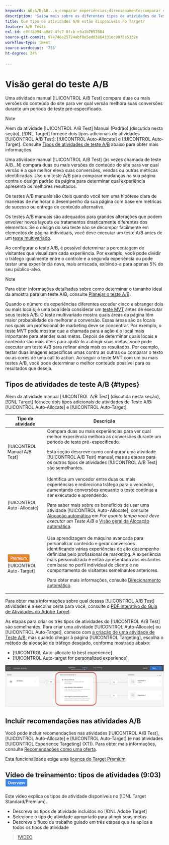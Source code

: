 ```yaml
---
keywords: AB;A/B;AB...n;comparar experiências;direcionamento;comparar conteúdo;direcionamento automático;alocação automática
description: 'Saiba mais sobre os diferentes tipos de atividades de Teste A/B no Adobe [!DNL Target] : Manual, Alocação automática e Direcionamento automático. Escolha o que é certo para você.'
title: Que tipo de atividades A/B estão disponíveis no Target?
feature: A/B Tests
exl-id: e8ff8994-a0a9-4fc7-8fcb-e3a1b7697604
source-git-commit: 974746e25724abf0e5edd3884331ec0975e5352e
workflow-type: tm+mt
source-wordcount: '755'
ht-degree: 24%

---
```


# Visão geral do teste A/B

Uma atividade manual [!UICONTROL A/B Test] compara duas ou mais versões do conteúdo do site para ver qual versão melhora suas conversões durante um período de teste pré-especificado.

>[!NOTE]
>
>Além da atividade [!UICONTROL A/B Test] Manual (Padrão) (discutida nesta seção), [!DNL Target] fornece dois tipos adicionais de atividades [!UICONTROL A/B Test]: [!UICONTROL Auto-Allocate] e [!UICONTROL Auto-Target]. Consulte [Tipos de atividades de teste A/B](#types) abaixo para obter mais informações.

Uma atividade manual [!UICONTROL A/B Test] (às vezes chamada de teste A/B...N) compara duas ou mais versões do conteúdo do site para ver qual versão é a que melhor eleva suas conversões, vendas ou outras métricas identificadas. Use um teste A/B para comparar mudanças na sua página contra o design padrão da página para determinar qual experiência apresenta os melhores resultados.

Os testes A/B manuais são úteis quando você tem uma hipótese clara de maneiras de melhorar o desempenho da sua página com base em métricas de sucesso ou entrega de conteúdo alternativo.

Os testes A/B manuais são adequados para grandes alterações que podem envolver novos layouts ou tratamentos drasticamente diferentes dos elementos. Se o design do seu teste não se decompor facilmente em elementos de página individuais, você deve executar um teste A/B antes de um [teste multivariado](/help/main/c-activities/c-multivariate-testing/multivariate-testing.md).

Ao configurar o teste A/B, é possível determinar a porcentagem de visitantes que visualizam cada experiência. Por exemplo, você pode dividir o tráfego igualmente entre o controle e a segunda experiência ou pode testar uma experiência nova, mais arriscada, exibindo-a para apenas 5% do seu público-alvo.

>[!NOTE]
>
>Para obter informações detalhadas sobre como determinar o tamanho ideal da amostra para um teste A/B, consulte [Planejar o teste A/B](/help/main/c-activities/t-test-ab/sample-size-determination.md).

Quando o número de experiências diferentes exceder cinco e abranger dois ou mais locais, é uma boa ideia considerar um [teste MVT](/help/main/c-activities/c-multivariate-testing/multivariate-testing.md) antes de executar seus testes A/B. O teste multivariado mostra quais áreas da página têm maior probabilidade de melhorar a conversão. Essas áreas são os locais nos quais um profissional de marketing deve se concentrar. Por exemplo, o teste MVT pode mostrar que a chamada para a ação é o local mais importante para atender suas metas. Depois de determinar quais locais e conteúdo são mais úteis para ajudá-lo a atingir suas metas, você pode executar um teste A/B para refinar ainda mais os resultados. Por exemplo, testar duas imagens específicas umas contra as outras ou comparar o texto ou as cores de uma call to action. Ao seguir o teste MVT com um ou mais testes A/B, você pode determinar o melhor conteúdo possível para os resultados que deseja.

## Tipos de atividades de teste A/B {#types}

Além da atividade manual [!UICONTROL A/B Test] (discutida nesta seção), [!DNL Target] fornece dois tipos adicionais de atividades de Teste A/B: [!UICONTROL Auto-Allocate] e [!UICONTROL Auto-Target].

| Tipo de atividade | Descrição |
| --- | --- |
| [!UICONTROL Manual A/B Test] | Compara duas ou mais experiências para ver qual melhor experiência melhora as conversões durante um período de teste pré-especificado.<P>Esta seção descreve como configurar uma atividade [!UICONTROL A/B Test] manual, mas as etapas para os outros tipos de atividades [!UICONTROL A/B Test] são semelhantes. |
| [!UICONTROL Auto-Allocate] | Identifica um vencedor entre duas ou mais experiências e redireciona tráfego para o vencedor, aumentando conversões enquanto o teste continua a ser executado e aprendendo.<P>Para saber mais sobre os benefícios de usar uma atividade [!UICONTROL Auto-Allocate], consulte [Alocação automática](/help/main/c-activities/t-test-ab/sample-size-determination.md#auto-allocate) em *Por quanto tempo você deve executar um Teste A/B* e [Visão geral da Alocação automática](/help/main/c-activities/automated-traffic-allocation/automated-traffic-allocation.md). |
| ![Selo Premium](/help/main/assets/premium.png) [!UICONTROL Auto-Target] | Usa aprendizagem de máquina avançada para personalizar conteúdo e gerar conversões identificando várias experiências de alto desempenho definidas pelo profissional de marketing. A experiência mais personalizada é então apresentada aos visitantes com base no perfil individual do cliente e no comportamento de visitantes semelhantes anteriores.<P>Para obter mais informações, consulte [Direcionamento automático](/help/main/c-activities/auto-target/auto-target-to-optimize.md). |

Para obter mais informações sobre qual dessas [!UICONTROL A/B Test] atividades é a escolha certa para você, consulte o [PDF Interativo do Guia de Atividades do Adobe Target](/help/main/c-activities/target-activities-guide.md).

As etapas para criar os três tipos de atividades do [!UICONTROL A/B Test] são semelhantes. Para criar uma atividade [!UICONTROL Auto-Allocate] ou [!UICONTROL Auto-Target], comece com [a criação de uma atividade de Teste A/B](/help/main/c-activities/t-test-ab/t-test-create-ab/test-create-ab.md), mas quando chegar à página [!UICONTROL Targeting], escolha o método de alocação de tráfego desejado, conforme mostrado abaixo:

* [!UICONTROL Auto-allocate to best experience]
* [!UICONTROL Auto-target for personalized experience]

![Configurações do Método de Alocação de Tráfego](/help/main/c-activities/t-test-ab/t-test-create-ab/assets/traffic-allocation-method.png)

## Incluir recomendações nas atividades A/B

Você pode incluir recomendações nas atividades [!UICONTROL A/B Test], [!UICONTROL Auto-Allocate] e [!UICONTROL Auto-Target] (e nas atividades [!UICONTROL Experience Targeting] (XT)). Para obter mais informações, consulte [Recomendações como uma oferta](/help/main/c-recommendations/recommendations-as-an-offer.md).

Esta funcionalidade exige uma [licença do Target Premium](/help/main/c-intro/intro.md#premium)

## Vídeo de treinamento: tipos de atividades (9:03) ![Selo de visão geral](/help/main/assets/overview.png)

Este vídeo explica os tipos de atividade disponíveis no [!DNL Target Standard/Premium].

* Descreva os tipos de atividade incluídos no [!DNL Adobe Target]
* Selecione o tipo de atividade apropriado para atingir suas metas
* Descreva o fluxo de trabalho guiado em três etapas que se aplica a todos os tipos de atividade

>[!VIDEO](https://video.tv.adobe.com/v/17386)
